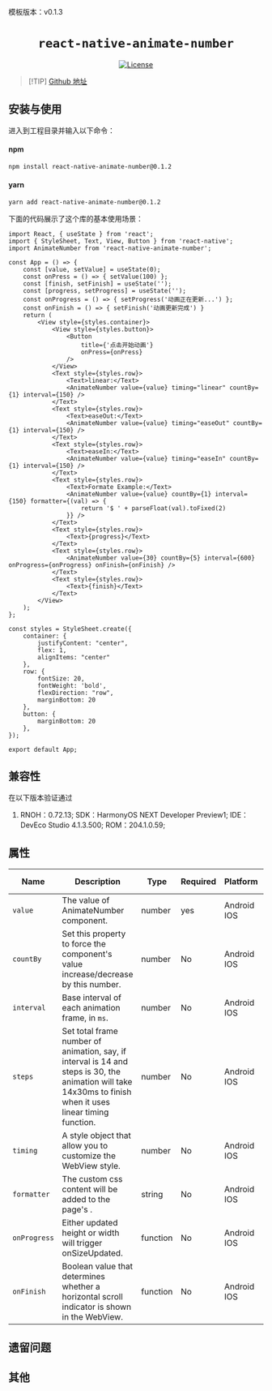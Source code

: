 模板版本：v0.1.3

<p align="center">
  <h1 align="center"> <code>react-native-animate-number</code> </h1>
</p>
<p align="center">
    <a href="https://github.com/wkh237/react-native-animate-number">
        <img src="https://img.shields.io/badge/license-MIT-green.svg" alt="License" />
    </a>
</p>



> [!TIP] [Github 地址](https://github.com/wkh237/react-native-animate-number)

## 安装与使用

进入到工程目录并输入以下命令：

<!-- tabs:start -->

#### **npm**

```bash
npm install react-native-animate-number@0.1.2
```

#### **yarn**

```bash
yarn add react-native-animate-number@0.1.2
```

<!-- tabs:end -->

下面的代码展示了这个库的基本使用场景：

```tsx
import React, { useState } from 'react';
import { StyleSheet, Text, View, Button } from 'react-native';
import AnimateNumber from 'react-native-animate-number';

const App = () => {
    const [value, setValue] = useState(0);
    const onPress = () => { setValue(100) };
    const [finish, setFinish] = useState('');
    const [progress, setProgress] = useState('');
    const onProgress = () => { setProgress('动画正在更新...') };
    const onFinish = () => { setFinish('动画更新完成') }
    return (
        <View style={styles.container}>
            <View style={styles.button}>
                <Button
                    title={'点击开始动画'}
                    onPress={onPress}
                />
            </View>
            <Text style={styles.row}>
                <Text>linear:</Text>
                <AnimateNumber value={value} timing="linear" countBy={1} interval={150} />
            </Text>
            <Text style={styles.row}>
                <Text>easeOut:</Text>
                <AnimateNumber value={value} timing="easeOut" countBy={1} interval={150} />
            </Text>
            <Text style={styles.row}>
                <Text>easeIn:</Text>
                <AnimateNumber value={value} timing="easeIn" countBy={1} interval={150} />
            </Text>
            <Text style={styles.row}>
                <Text>Formate Example:</Text>
                <AnimateNumber value={value} countBy={1} interval={150} formatter={(val) => {
                    return '$ ' + parseFloat(val).toFixed(2)
                }} />
            </Text>
            <Text style={styles.row}>
                <Text>{progress}</Text>
            </Text>
            <Text style={styles.row}>
                <AnimateNumber value={30} countBy={5} interval={600} onProgress={onProgress} onFinish={onFinish} />
            </Text>
            <Text style={styles.row}>
                <Text>{finish}</Text>
            </Text>
        </View>
    );
};

const styles = StyleSheet.create({
    container: {
        justifyContent: "center",
        flex: 1,
        alignItems: "center"
    },
    row: {
        fontSize: 20,
        fontWeight: 'bold',
        flexDirection: "row",
        marginBottom: 20
    },
    button: {
        marginBottom: 20
    },
});

export default App;
```

## 兼容性

在以下版本验证通过

1. RNOH：0.72.13; SDK：HarmonyOS NEXT Developer Preview1; IDE：DevEco Studio 4.1.3.500; ROM：204.1.0.59;

## 属性

| Name         | Description                                                  | Type     | Required | Platform    | HarmonyOS Support |
| ------------ | ------------------------------------------------------------ | -------- | -------- | ----------- | ----------------- |
| `value`      | The value of AnimateNumber component.                        | number   | yes      | Android IOS | YES               |
| `countBy`    | Set this property to force the component's value increase/decrease by this number. | number   | No       | Android IOS | YES               |
| `interval`   | Base interval of each animation frame, in `ms`.              | number   | No       | Android IOS | YES               |
| `steps`      | Set total frame number of animation, say, if interval is 14 and steps is 30, the animation will take 14x30ms to finish when it uses linear timing function. | number   | No       | Android IOS | YES               |
| `timing`     | A style object that allow you to customize the WebView style. | number   | No       | Android IOS | YES               |
| `formatter`  | The custom css content will be added to the page's <head>.   | string   | No       | Android IOS | YES               |
| `onProgress` | Either updated height or width will trigger onSizeUpdated.   | function | No       | Android IOS | YES               |
| `onFinish`   | Boolean value that determines whether a horizontal scroll indicator is shown in the WebView. | function | No       | Android IOS | YES               |

## 遗留问题

## 其他